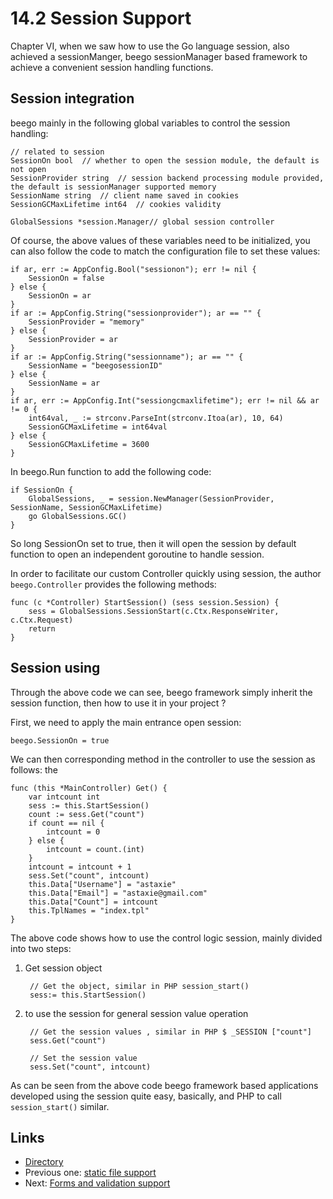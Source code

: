 # 14.2 Session Support
Chapter VI, when we saw how to use the Go language session, also achieved a sessionManger, beego sessionManager based framework to achieve a convenient session handling functions.

## Session integration
beego mainly in the following global variables to control the session handling:

	// related to session
	SessionOn bool	// whether to open the session module, the default is not open
	SessionProvider string	// session backend processing module provided, the default is sessionManager supported memory
	SessionName string	// client name saved in cookies
	SessionGCMaxLifetime int64	// cookies validity

	GlobalSessions *session.Manager// global session controller

Of course, the above values of these variables need to be initialized, you can also follow the code to match the configuration file to set these values:

	if ar, err := AppConfig.Bool("sessionon"); err != nil {
		SessionOn = false
	} else {
		SessionOn = ar
	}
	if ar := AppConfig.String("sessionprovider"); ar == "" {
		SessionProvider = "memory"
	} else {
		SessionProvider = ar
	}
	if ar := AppConfig.String("sessionname"); ar == "" {
		SessionName = "beegosessionID"
	} else {
		SessionName = ar
	}
	if ar, err := AppConfig.Int("sessiongcmaxlifetime"); err != nil && ar != 0 {
		int64val, _ := strconv.ParseInt(strconv.Itoa(ar), 10, 64)
		SessionGCMaxLifetime = int64val
	} else {
		SessionGCMaxLifetime = 3600
	}

In beego.Run function to add the following code:

	if SessionOn {
		GlobalSessions, _ = session.NewManager(SessionProvider, SessionName, SessionGCMaxLifetime)
		go GlobalSessions.GC()
	}

So long SessionOn set to true, then it will open the session by default function to open an independent goroutine to handle session.

In order to facilitate our custom Controller quickly using session, the author `beego.Controller` provides the following methods:

	func (c *Controller) StartSession() (sess session.Session) {
		sess = GlobalSessions.SessionStart(c.Ctx.ResponseWriter, c.Ctx.Request)
		return
	}		


## Session using
Through the above code we can see, beego framework simply inherit the session function, then how to use it in your project ?

First, we need to apply the main entrance open session:

	beego.SessionOn = true


We can then corresponding method in the controller to use the session as follows: the

	func (this *MainController) Get() {
		var intcount int
		sess := this.StartSession()
		count := sess.Get("count")
		if count == nil {
			intcount = 0
		} else {
			intcount = count.(int)
		}
		intcount = intcount + 1
		sess.Set("count", intcount)
		this.Data["Username"] = "astaxie"
		this.Data["Email"] = "astaxie@gmail.com"
		this.Data["Count"] = intcount
		this.TplNames = "index.tpl"
	}

The above code shows how to use the control logic session, mainly divided into two steps:

1. Get session object

		// Get the object, similar in PHP session_start()
		sess:= this.StartSession()

2. to use the session for general session value operation

		// Get the session values , similar in PHP $ _SESSION ["count"]
		sess.Get("count")
		
		// Set the session value
		sess.Set("count", intcount)

As can be seen from the above code beego framework based applications developed using the session quite easy, basically, and PHP to call `session_start()` similar.


## Links
* [ Directory ](<preface.md>)
* Previous one: [ static file support ](<14.1.md>)
* Next: [ Forms and validation support ](<14.3.md>)
